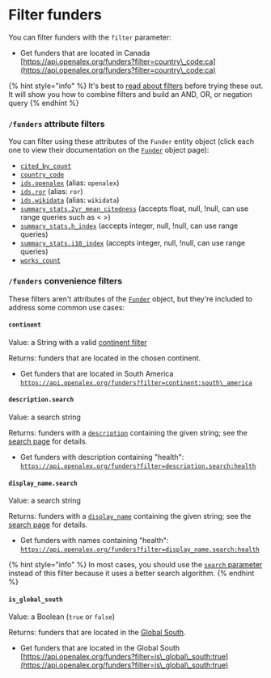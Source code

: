 # Filter funders

You can filter funders with the `filter` parameter:

* Get funders that are located in Canada\
  [https://api.openalex.org/funders?filter=country\_code:ca](https://api.openalex.org/funders?filter=country\_code:ca)

{% hint style="info" %}
It's best to [read about filters](../../how-to-use-the-api/get-lists-of-entities/filter-entity-lists.md) before trying these out. It will show you how to combine filters and build an AND, OR, or negation query
{% endhint %}

### `/funders` attribute filters

You can filter using these attributes of the `Funder` entity object (click each one to view their documentation on the [`Funder`](funder-object.md) object page):

* [`cited_by_count`](funder-object.md#cited\_by\_count)
* [`country_code`](funder-object.md#country\_code)
* [`ids.openalex`](funder-object.md#ids) (alias: `openalex`)
* [`ids.ror`](funder-object.md#ids) (alias: `ror`)
* [`ids.wikidata`](funder-object.md#ids) (alias: `wikidata`)
* [`summary_stats.2yr_mean_citedness`](funder-object.md#summary_stats) (accepts float, null, !null, can use range queries such as < >)
* [`summary_stats.h_index`](funder-object.md#summary_stats) (accepts integer, null, !null, can use range queries)
* [`summary_stats.i10_index`](funder-object.md#summary_stats) (accepts integer, null, !null, can use range queries)
* [`works_count`](funder-object.md#works\_count)

### `/funders` convenience filters

These filters aren't attributes of the [`Funder`](funder-object.md) object, but they're included to address some common use cases:

#### `continent`

Value: a String with a valid [continent filter](../geo/continents.md#filter-by-continent)

Returns: funders that are located in the chosen continent.

* Get funders that are located in South America\
  [`https://api.openalex.org/funders?filter=continent:south\_america`](https://api.openalex.org/funders?filter=continent:south\_america)

#### `description.search`

Value: a search string

Returns: funders with a [`description`](funder-object.md#description) containing the given string; see the [search page](search-funders.md#search-a-specific-field) for details.

* Get funders with description containing "health":\
  [`https://api.openalex.org/funders?filter=description.search:health`](https://api.openalex.org/funders?filter=description.search:health)

#### `display_name.search`

Value: a search string

Returns: funders with a [`display_name`](funder-object.md#display\_name) containing the given string; see the [search page](search-funders.md#search-a-specific-field) for details.

* Get funders with names containing "health":\
  [`https://api.openalex.org/funders?filter=display_name.search:health`](https://api.openalex.org/funders?filter=display_name.search:health)

{% hint style="info" %}
In most cases, you should use the [`search` parameter](search-funders.md) instead of this filter because it uses a better search algorithm.
{% endhint %}

#### `is_global_south`

Value: a Boolean (`true` or `false`)

Returns: funders that are located in the [Global South](../geo/regions.md#global-south).

* Get funders that are located in the Global South\
  [https://api.openalex.org/funders?filter=is\_global\_south:true](https://api.openalex.org/funders?filter=is\_global\_south:true)


